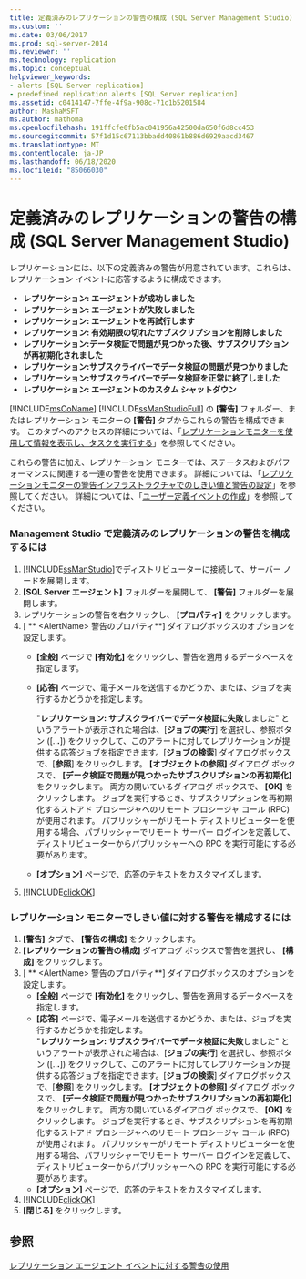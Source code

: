 ```yaml
---
title: 定義済みのレプリケーションの警告の構成 (SQL Server Management Studio) | Microsoft Docs
ms.custom: ''
ms.date: 03/06/2017
ms.prod: sql-server-2014
ms.reviewer: ''
ms.technology: replication
ms.topic: conceptual
helpviewer_keywords:
- alerts [SQL Server replication]
- predefined replication alerts [SQL Server replication]
ms.assetid: c0414147-7ffe-4f9a-908c-71c1b5201584
author: MashaMSFT
ms.author: mathoma
ms.openlocfilehash: 191ffcfe0fb5ac041956a42500da650f6d8cc453
ms.sourcegitcommit: 57f1d15c67113bbadd40861b886d6929aacd3467
ms.translationtype: MT
ms.contentlocale: ja-JP
ms.lasthandoff: 06/18/2020
ms.locfileid: "85066030"
---
```

# <a name="configure-predefined-replication-alerts-sql-server-management-studio"></a>定義済みのレプリケーションの警告の構成 (SQL Server Management Studio)
  レプリケーションには、以下の定義済みの警告が用意されています。これらは、レプリケーション イベントに応答するように構成できます。  
  
-   **レプリケーション: エージェントが成功しました**    
-   **レプリケーション: エージェントが失敗しました**    
-   **レプリケーション: エージェントを再試行します**    
-   **レプリケーション: 有効期限の切れたサブスクリプションを削除しました**    
-   **レプリケーション:データ検証で問題が見つかった後、サブスクリプションが再初期化されました**    
-   **レプリケーション:サブスクライバーでデータ検証の問題が見つかりました**    
-   **レプリケーション:サブスクライバーでデータ検証を正常に終了しました**    
-   **レプリケーション: エージェントのカスタム シャットダウン**  
  
 [!INCLUDE[msCoName](../../../includes/msconame-md.md)] [!INCLUDE[ssManStudioFull](../../../includes/ssmanstudiofull-md.md)] の **[警告]** フォルダー、またはレプリケーション モニターの **[警告]** タブからこれらの警告を構成できます。 このタブへのアクセスの詳細については、「[レプリケーションモニターを使用して情報を表示し、タスクを実行する](../monitor/view-information-and-perform-tasks-replication-monitor.md)」を参照してください。  
  
 これらの警告に加え、レプリケーション モニターでは、ステータスおよびパフォーマンスに関連する一連の警告を使用できます。 詳細については、「[レプリケーションモニターの警告インフラストラクチャでのしきい値と警告の設定](../monitor/set-thresholds-and-warnings-in-replication-monitor.md)」を参照してください。 詳細については、「[ユーザー定義イベントの作成](../../../ssms/agent/create-a-user-defined-event.md)」を参照してください。  
  
### <a name="to-configure-a-predefined-replication-alert-in-management-studio"></a>Management Studio で定義済みのレプリケーションの警告を構成するには  
  
1.  [!INCLUDE[ssManStudio](../../../includes/ssmanstudio-md.md)]でディストリビューターに接続して、サーバー ノードを展開します。    
2.  **[SQL Server エージェント]** フォルダーを展開して、 **[警告]** フォルダーを展開します。    
3.  レプリケーションの警告を右クリックし、 **[プロパティ]** をクリックします。    
4.  [ ** \<AlertName> 警告のプロパティ**] ダイアログボックスのオプションを設定します。    
    -   **[全般]** ページで **[有効化]** をクリックし、警告を適用するデータベースを指定します。    
    -   **[応答]** ページで、電子メールを送信するかどうか、または、ジョブを実行するかどうかを指定します。  
  
         "**レプリケーション: サブスクライバーでデータ検証に失敗**しました" というアラートが表示された場合は、[**ジョブの実行**] を選択し、参照ボタン ([..**.**]) をクリックして、このアラートに対してレプリケーションが提供する応答ジョブを指定できます。[**ジョブの検索**] ダイアログボックスで、[**参照**] をクリックします。 **[オブジェクトの参照]** ダイアログ ボックスで、 **[データ検証で問題が見つかったサブスクリプションの再初期化]** をクリックします。 両方の開いているダイアログ ボックスで、 **[OK]** をクリックします。 ジョブを実行するとき、サブスクリプションを再初期化するストアド プロシージャへのリモート プロシージャ コール (RPC) が使用されます。 パブリッシャーがリモート ディストリビューターを使用する場合、パブリッシャーでリモート サーバー ログインを定義して、ディストリビューターからパブリッシャーへの RPC を実行可能にする必要があります。   
    -   **[オプション]** ページで、応答のテキストをカスタマイズします。    
5.  [!INCLUDE[clickOK](../../../includes/clickok-md.md)]  
  
### <a name="to-configure-an-alert-for-a-threshold-in-replication-monitor"></a>レプリケーション モニターでしきい値に対する警告を構成するには  
  
1.  **[警告]** タブで、 **[警告の構成]** をクリックします。    
2.  **[レプリケーションの警告の構成]** ダイアログ ボックスで警告を選択し、 **[構成]** をクリックします。    
3.  [ ** \<AlertName> 警告のプロパティ**] ダイアログボックスのオプションを設定します。    
    -   **[全般]** ページで **[有効化]** をクリックし、警告を適用するデータベースを指定します。    
    -   **[応答]** ページで、電子メールを送信するかどうか、または、ジョブを実行するかどうかを指定します。    
         "**レプリケーション: サブスクライバーでデータ検証に失敗**しました" というアラートが表示された場合は、[**ジョブの実行**] を選択し、参照ボタン ([..**.**]) をクリックして、このアラートに対してレプリケーションが提供する応答ジョブを指定できます。[**ジョブの検索**] ダイアログボックスで、[**参照**] をクリックします。 **[オブジェクトの参照]** ダイアログ ボックスで、 **[データ検証で問題が見つかったサブスクリプションの再初期化]** をクリックします。 両方の開いているダイアログ ボックスで、 **[OK]** をクリックします。 ジョブを実行するとき、サブスクリプションを再初期化するストアド プロシージャへのリモート プロシージャ コール (RPC) が使用されます。 パブリッシャーがリモート ディストリビューターを使用する場合、パブリッシャーでリモート サーバー ログインを定義して、ディストリビューターからパブリッシャーへの RPC を実行可能にする必要があります。   
    -   **[オプション]** ページで、応答のテキストをカスタマイズします。    
4.  [!INCLUDE[clickOK](../../../includes/clickok-md.md)]    
5.  **[閉じる]** をクリックします。  
  
## <a name="see-also"></a>参照  
 [レプリケーション エージェント イベントに対する警告の使用](../agents/use-alerts-for-replication-agent-events.md)  
  
  
